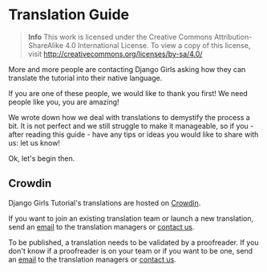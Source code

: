 Translation Guide
=======

> **Info** This work is licensed under the Creative Commons Attribution-ShareAlike 4.0
International License. To view a copy of this license, visit
http://creativecommons.org/licenses/by-sa/4.0/

More and more people are contacting Django Girls asking how they can translate the tutorial into their native language.

If you are one of these people, we would like to thank you first! We need people like you, you are amazing!

We wrote down how we deal with translations to demystify the process a bit. It is not perfect and we still struggle to make it manageable, so if you - after reading this guide - have any tips or ideas you would like to share with us: let us know!

Ok, let's begin then.

Crowdin
-------

Django Girls Tutorial's translations are hosted on [Crowdin](https://crowdin.com/project/django-girls-tutorial).

If you want to join an existing translation team or launch a new translation, send an [email](mailto:translations@djangogirls.org) to the translation managers or [contact us](mailto:hello@djangogirls.org).

To be published, a translation needs to be validated by a proofreader. If you don't know if a proofreader is on your team or if you want to be one, send an [email](mailto:translations@djangogirls.org) to the translation managers or [contact us](mailto:hello@djangogirls.org).

